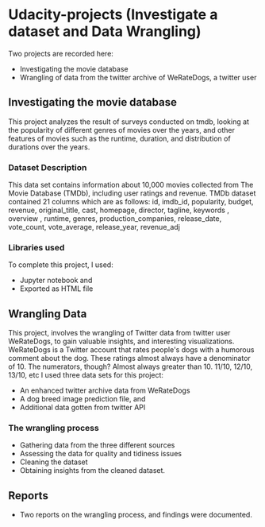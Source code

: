 # Udacity-projects (Investigate a dataset and Data Wrangling)
Two projects are recorded here:
* Investigating the movie database
* Wrangling of data from the twitter archive of WeRateDogs, a twitter user

## Investigating the movie database
This project analyzes the result of surveys conducted on tmdb, looking at the popularity of different genres of movies over the years, and other features of movies such as the runtime, duration, and distribution of durations over the years.

### Dataset Description
   This data set contains information about 10,000 movies collected from The Movie Database (TMDb), including user ratings and revenue. TMDb dataset contained 21 columns which are as follows: id,  imdb_id, popularity,  budget,  revenue,  original_title,  cast, homepage,      director,   tagline,    keywords ,  overview ,  runtime, genres,   production_companies,  release_date, vote_count, vote_average,  release_year,  revenue_adj

### Libraries used
To complete this project, I used:
* Jupyter notebook and
* Exported as HTML file



## Wrangling Data

This project, involves the wrangling of Twitter data from twitter user WeRateDogs, to gain valuable insights, and interesting visualizations. 
WeRateDogs is a Twitter account that rates people's dogs with a humorous comment about the dog. These ratings almost always have a denominator of 10. The numerators, though? Almost always greater than 10. 11/10, 12/10, 13/10, etc
I used three data sets for this project:

* An enhanced twitter archive data from WeRateDogs
* A dog breed image prediction file, and
* Additional data gotten from twitter API

### The wrangling process
* Gathering data from the three different sources
* Assessing the data for quality and tidiness issues
* Cleaning the dataset 
* Obtaining insights from the cleaned dataset.

## Reports
 * Two reports on the wrangling process, and findings were documented.
